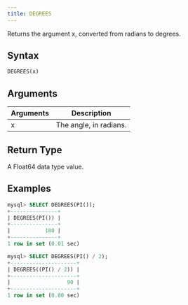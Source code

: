 ```yaml
---
title: DEGREES
---
```


Returns the argument x, converted from radians to degrees.

## Syntax

```sql
DEGREES(x)
```

## Arguments

| Arguments   | Description |
| ----------- | ----------- |
| x | The angle, in radians. |

## Return Type

A Float64 data type value.


## Examples

```sql
mysql> SELECT DEGREES(PI());
+---------------+
| DEGREES(PI()) |
+---------------+
|           180 |
+---------------+
1 row in set (0.01 sec)

mysql> SELECT DEGREES(PI() / 2);
+---------------------+
| DEGREES((PI() / 2)) |
+---------------------+
|                  90 |
+---------------------+
1 row in set (0.00 sec)
```
